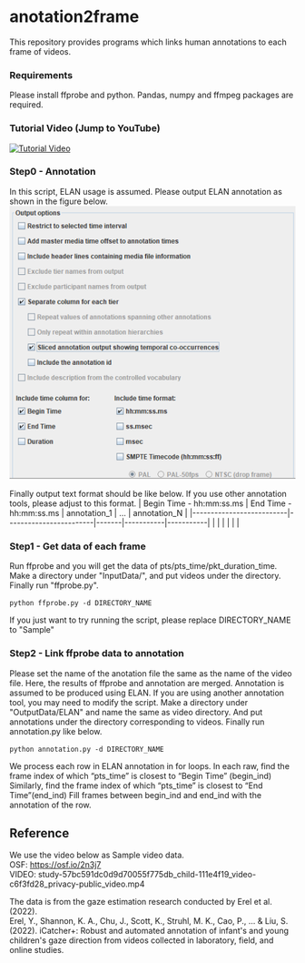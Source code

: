 # anotation2frame

This repository provides programs which links human annotations to each frame of videos.

### Requirements

Please install ffprobe and python.
Pandas, numpy and ffmpeg packages are required.

### Tutorial Video (Jump to YouTube)
[![Tutorial Video](https://github.com/user-attachments/assets/7f647820-7dfc-4644-9614-b9f43862466a)](https://youtu.be/Qv5YiqqgN2U?si=0Y-xy_Qn-_8j04Q4)

### Step0 - Annotation

In this script, ELAN usage is assumed.
Please output ELAN annotation as shown in the figure below.
![test](elan_output.png)

Finally output text format should be like below.
If you use other annotation tools, please adjust to this format.
| Begin Time - hh:mm:ss.ms | End Time - hh:mm:ss.ms | annotation_1 | ... | annotation_N |
|--------------------------|------------------------|-------|-----------|-----------|
| | | | | |

### Step1 - Get data of each frame

Run ffprobe and you will get the data of pts/pts_time/pkt_duration_time.
Make a directory under "InputData/", and put videos under the directory.
Finally run "ffprobe.py".

```
python ffprobe.py -d DIRECTORY_NAME
```

If you just want to try running the script, please replace DIRECTORY_NAME to "Sample"

### Step2 - Link ffprobe data to annotation

Please set the name of the anotation file the same as the name of the video file.
Here, the results of ffprobe and annotation are merged.
Annotation is assumed to be produced using ELAN.
If you are using another annotation tool, you may need to modify the script.
Make a directory under "OutputData/ELAN" and name the same as video directory.
And put annotations under the directory corresponding to videos.
Finally run annotation.py like below.

```
python annotation.py -d DIRECTORY_NAME
```

We process each row in ELAN annotation in for loops.
In each raw, find the frame index of which “pts_time” is closest to “Begin Time” (begin_ind)
Similarly, find the frame index of which “pts_time” is closest to “End Time”(end_ind)
Fill frames between begin_ind and end_ind with the annotation of the row.

## Reference
We use the video below as Sample video data.  
OSF: https://osf.io/2n3j7  
VIDEO: study-57bc591dc0d9d70055f775db_child-111e4f19_video-c6f3fd28_privacy-public_video.mp4  

The data is from the gaze estimation research conducted by Erel et al. (2022).  
Erel, Y., Shannon, K. A., Chu, J., Scott, K., Struhl, M. K., Cao, P., ... & Liu, S. (2022). iCatcher+: Robust and automated annotation of infant's and young children's gaze direction from videos collected in laboratory, field, and online studies.
